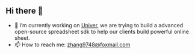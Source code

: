 ## Hi there 👋

<!--
**weird94/weird94** is a ✨ _special_ ✨ repository because its `README.md` (this file) appears on your GitHub profile.

Here are some ideas to get you started:

- 🔭 I’m currently working on ...
- 🌱 I’m currently learning ...
- 👯 I’m looking to collaborate on ...
- 🤔 I’m looking for help with ...
- 💬 Ask me about ...
- 📫 How to reach me: ...
- 😄 Pronouns: ...
- ⚡ Fun fact: ...
-->

- 🔭 I’m currently working on [Univer](https://github.com/dream-num/univer), we are trying to build a advanced open-source spreadsheet sdk to help our clients build powerful online sheet.
- 📫 How to reach me: zhang9748@foxmail.com
